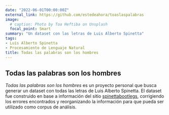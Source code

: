 ```yaml
---
date: "2022-06-01T00:00:00Z"
external_link: https://github.com/estedeahora/toaslaspalabras
image:
  # caption: Photo by Toa Heftiba on Unsplash
  focal_point: Smart
summary: "Un dataset con las letras de Luis Alberto Spinetta"
tags:
- Luis Alberto Spinetta
- Procesamiento de Lenguaje Natural
title: Todas las palabras son los hombres
---
```


## Todas las palabras son los hombres

*Todas las palabras son los hombres* es un proyecto personal que busca generar un dataset con todas las letras de Luis Alberto Spinetta. El dataset fue construido en base a información del sitio [spinettabootlegs](http://www.spinettabootlegs.com.ar/), corrigiendo los errores encontrados y reorganizando la información para que pueda ser utilizado como corpus de análisis.


